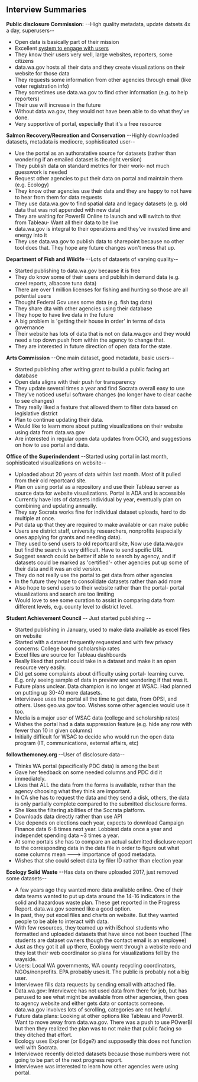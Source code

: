 ## Interview Summaries

**Public disclosure Commission:**  --High quality metadata, update datsets 4x a day, superusers--
- Open data is basically part of their mission
- Excellent [system to engage with users](https://gitlab.com/wapdc/OpenData-Program/issues)
- They know their users very well, large websites, reporters, some citizens
- data.wa.gov hosts all their data and they create visualizations on their website for those data
- They requests some information from other agencies through email (like voter registration info)
- They sometimes use data.wa.gov to find other information (e.g. to help reporters)
- Their use will increase in the future
- Without data.wa.gov, they would not have been able to do what they've done.
- Very supportive of portal, especially that it's a free resource


**Salmon Recovery/Recreation and Conservation** --Highly downloaded datasets, metadata is mediocre, sophisticated user--
- Use the portal as an authoratative source for datasets (rather than wondering if an emailed dataset is the right version)
- They publish data on standard metrics for their work- not much guesswork is needed
- Request other agencies to put their data on portal and maintain them (e.g. Ecology)
- They know other agencies use their data and they are happy to not have to hear from them for data requests
- They use data.wa.gov to find spatial data and legacy datasets (e.g. old data that was not appended with new data)
- They are waiting for PowerBI Online to launch and will switch to that from Tableau- Want all their data to be live
- data.wa.gov is integral to their operations and they've invested time and energy into it
- They use data.wa.gov to publish data to sharepoint because no other tool does that.  They hope any future changes won't mess that up.


**Department of Fish and Wildife** --Lots of datasets of varying quality--
- Started publishing to data.wa.gov because it is free
- They do know some of their users and publish in demand data (e.g. creel reports, albacore tuna data)
- There are over 1 million licenses for fishing and hunting so those are all potential users
- Thought Federal Gov uses some data (e.g. fish tag data)
- They share dta with other agencies using their database
- They hope to have live data in the future
- A big problem is 'getting their house in order' in terms of data governance
- Their website has lots of data that is not on data.wa.gov and they would need a top down push from within the agency to change that.
- They are interested in future direction of open data for the state.

**Arts Commission** --One main dataset, good metadata, basic users--
- Started publishing after writing grant to build a public facing art database
- Open data aligns with their push for transparency
- They update several times a year and find Socrata overall easy to use
- They've noticed useful software changes (no longer have to clear cache to see changes)
- They really liked a feature that allowed them to filter data based on legislative district
- Plan to continue updating their data.
- Would like to learn more about putting visualizations on their website using data from data.wa.gov
- Are interested in regular open data updates from OCIO, and suggestions on how to use portal and data.

**Office of the Superindendent** --Started using portal in last month, sophisticated visualizations on website--
- Uploaded about 20 years of data within last month.  Most of it pulled from their old reportcard site.
- Plan on using portal as a repository and use their Tableau server as source data for website visualizations.  Portal is ADA and is accessible
- Currently have lots of datasets individual by year, eventually plan on combining and updating annually.
- They say Socrata works fine for individual dataset uploads, hard to do multiple at once.
- Put data up that they are required to make available or can make public
- Users are district staff, university researchers, nonprofits (especially ones applying for grants and needing data).
- They used to send users to old reportcard site, Now use data.wa.gov but find the search is very difficult.  Have to send spcific URL
- Suggest search could be better if able to search by agency, and if datasets could be marked as 'certified'- other agencies put up some of their data and it was an old version.
- They do not really use the portal to get data from other agencies
- In the future they hope to consolidate datasets rather than add more
- Also hope to send users to their website rather than the portal- portal visualizations and search are too limiting
- Would love to see some curation to assist in comparing data from different levels, e.g. county level to district level.

**Student Achievement Council** -- Just started publishing --
- Started publishing in January, used to make data available as excel files on website
- Started with a dataset frequently requested and with few privacy concerns: College bound scholarship rates
- Excel files are source for Tableau dashboards
- Really liked that portal could take in a dataset and make it an open resource very easily.
- Did get some complaints about difficulty using portal- learning curve. E.g. only seeing sample of data in preview and wondering if that was it.
- Future plans unclear.  Data champion is no longer at WSAC.  Had planned on putting up 30-40 more datasets.
- Interviewee uses the portal all the time to get data, from OPSI, and others.  Uses geo.wa.gov too.  Wishes some other agencies would use it too.
- Media is a major user of WSAC data (college and scholarship rates)
- Wishes the portal had a data suppression feature (e.g. hide any row with fewer than 10 in given columns)
- Initially difficult for WSAC to decide who would run the open data program (IT, communications, external affairs, etc)

**followthemoney.org** --User of disclosure data--
- Thinks WA portal (specifically PDC data) is among the best
- Gave her feedback on some needed columns and PDC did it immediately.
- Likes that ALL the data from the forms is available, rather than the agency choosing what they think are important.
- In CA she has to request the data and they send a disk, others, the data is only partially complete compared to the submitted disclosure forms.
- She likes the filtering abilities of the Socrata platform.
- Downloads data directly rather than use API
- Use depends on elections each year, expects to download Campaign Finance data 6-8 times next year.   Lobbiest data once a year and independet spending data ~3 times a year.
- At some portals she has to compare an actual submitted disclusre report to the corresponding data in the data file in order to figure out what some columns mean ---> importance of good metadata.
- Wishes that she could select data by filer ID rather than election year

**Ecology Solid Waste** --Has data on there uploaded 2017, just removed some datasets--
- A few years ago they wanted more data available online. One of their data teams wanted to put up data around the 14-16 indicators in the solid and hazardous waste plan.  These get reported in the Progress Report. data.wa.gov seemed like a good option.
- In past, they put excel files and charts on website.  But they wanted people to be able to interact with data.
- With few resources, they teamed up with iSchool students who formatted and uploaded datasets that have since not been touched (The students are dataset owners though the contact email is an employee)
- Just as they got it all up there, Ecology went through a website redo and they lost their web coordinator so plans for visualizations fell by the wayside.
- Users: Local WA governments, WA county recycling coordinators, NGOs/nonprofits.  EPA probably uses it.  The public is probably not a big user.
- Interviewee fills data requests by sending email with attached file.
- Data.wa.gov: Interviewee has not used data from there for job, but has perused to see what might be available from other agencies, then goes to agency website and either gets data or contacts someone.  data.wa.gov involves lots of scrolling, categories are not helpful.
- Future data plans: Looking at other options like Tableau and PowerBI. Want to move away from data.wa.gov.  There was a push to use POwerBI but then they realized the plan was to not make that public facing so they ditched that effort.
- Ecology uses Explorer (or Edge?) and supposedly this does not function well with Socrata.
- Interviewee recently deleted datasets because those numbers were not going to be part of the next progress report.
- Interviewee was interested to learn how other agencies were using portal.
